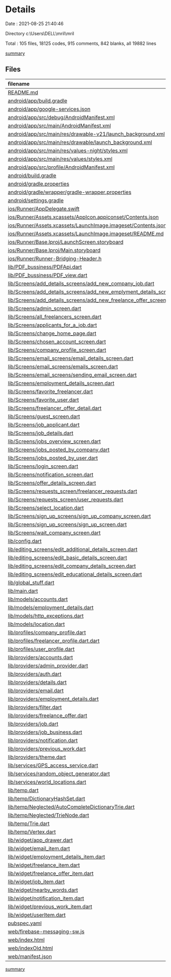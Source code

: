 # Details

Date : 2021-08-25 21:40:46

Directory c:\Users\DELL\mril\mril

Total : 105 files,  18125 codes, 915 comments, 842 blanks, all 19882 lines

[summary](results.md)

## Files
| filename | language | code | comment | blank | total |
| :--- | :--- | ---: | ---: | ---: | ---: |
| [README.md](/README.md) | Markdown | 10 | 0 | 7 | 17 |
| [android/app/build.gradle](/android/app/build.gradle) | Groovy | 49 | 3 | 11 | 63 |
| [android/app/google-services.json](/android/app/google-services.json) | JSON | 68 | 0 | 0 | 68 |
| [android/app/src/debug/AndroidManifest.xml](/android/app/src/debug/AndroidManifest.xml) | XML | 4 | 3 | 1 | 8 |
| [android/app/src/main/AndroidManifest.xml](/android/app/src/main/AndroidManifest.xml) | XML | 32 | 11 | 1 | 44 |
| [android/app/src/main/res/drawable-v21/launch_background.xml](/android/app/src/main/res/drawable-v21/launch_background.xml) | XML | 4 | 7 | 2 | 13 |
| [android/app/src/main/res/drawable/launch_background.xml](/android/app/src/main/res/drawable/launch_background.xml) | XML | 4 | 7 | 2 | 13 |
| [android/app/src/main/res/values-night/styles.xml](/android/app/src/main/res/values-night/styles.xml) | XML | 9 | 9 | 1 | 19 |
| [android/app/src/main/res/values/styles.xml](/android/app/src/main/res/values/styles.xml) | XML | 9 | 9 | 1 | 19 |
| [android/app/src/profile/AndroidManifest.xml](/android/app/src/profile/AndroidManifest.xml) | XML | 4 | 3 | 1 | 8 |
| [android/build.gradle](/android/build.gradle) | Groovy | 26 | 0 | 5 | 31 |
| [android/gradle.properties](/android/gradle.properties) | Properties | 3 | 0 | 1 | 4 |
| [android/gradle/wrapper/gradle-wrapper.properties](/android/gradle/wrapper/gradle-wrapper.properties) | Properties | 5 | 1 | 1 | 7 |
| [android/settings.gradle](/android/settings.gradle) | Groovy | 8 | 0 | 4 | 12 |
| [ios/Runner/AppDelegate.swift](/ios/Runner/AppDelegate.swift) | Swift | 12 | 0 | 2 | 14 |
| [ios/Runner/Assets.xcassets/AppIcon.appiconset/Contents.json](/ios/Runner/Assets.xcassets/AppIcon.appiconset/Contents.json) | JSON | 122 | 0 | 1 | 123 |
| [ios/Runner/Assets.xcassets/LaunchImage.imageset/Contents.json](/ios/Runner/Assets.xcassets/LaunchImage.imageset/Contents.json) | JSON | 23 | 0 | 1 | 24 |
| [ios/Runner/Assets.xcassets/LaunchImage.imageset/README.md](/ios/Runner/Assets.xcassets/LaunchImage.imageset/README.md) | Markdown | 3 | 0 | 2 | 5 |
| [ios/Runner/Base.lproj/LaunchScreen.storyboard](/ios/Runner/Base.lproj/LaunchScreen.storyboard) | XML | 36 | 1 | 1 | 38 |
| [ios/Runner/Base.lproj/Main.storyboard](/ios/Runner/Base.lproj/Main.storyboard) | XML | 25 | 1 | 1 | 27 |
| [ios/Runner/Runner-Bridging-Header.h](/ios/Runner/Runner-Bridging-Header.h) | C++ | 1 | 0 | 1 | 2 |
| [lib/PDF_bussiness/PDFApi.dart](/lib/PDF_bussiness/PDFApi.dart) | Dart | 32 | 7 | 9 | 48 |
| [lib/PDF_bussiness/PDF_view.dart](/lib/PDF_bussiness/PDF_view.dart) | Dart | 17 | 1 | 3 | 21 |
| [lib/Screens/add_details_screens/add_new_company_job.dart](/lib/Screens/add_details_screens/add_new_company_job.dart) | Dart | 1,015 | 7 | 33 | 1,055 |
| [lib/Screens/add_details_screens/add_new_emplyment_details_screen.dart](/lib/Screens/add_details_screens/add_new_emplyment_details_screen.dart) | Dart | 359 | 108 | 11 | 478 |
| [lib/Screens/add_details_screens/add_new_freelance_offer_screen.dart](/lib/Screens/add_details_screens/add_new_freelance_offer_screen.dart) | Dart | 470 | 54 | 17 | 541 |
| [lib/Screens/admin_screen.dart](/lib/Screens/admin_screen.dart) | Dart | 325 | 34 | 20 | 379 |
| [lib/Screens/all_freelancers_screen.dart](/lib/Screens/all_freelancers_screen.dart) | Dart | 88 | 1 | 5 | 94 |
| [lib/Screens/applicants_for_a_job.dart](/lib/Screens/applicants_for_a_job.dart) | Dart | 200 | 31 | 12 | 243 |
| [lib/Screens/change_home_page.dart](/lib/Screens/change_home_page.dart) | Dart | 36 | 2 | 4 | 42 |
| [lib/Screens/chosen_account_screen.dart](/lib/Screens/chosen_account_screen.dart) | Dart | 46 | 0 | 4 | 50 |
| [lib/Screens/company_profile_screen.dart](/lib/Screens/company_profile_screen.dart) | Dart | 216 | 1 | 5 | 222 |
| [lib/Screens/email_screens/email_details_screen.dart](/lib/Screens/email_screens/email_details_screen.dart) | Dart | 63 | 1 | 5 | 69 |
| [lib/Screens/email_screens/emails_screen.dart](/lib/Screens/email_screens/emails_screen.dart) | Dart | 79 | 1 | 7 | 87 |
| [lib/Screens/email_screens/sending_email_screen.dart](/lib/Screens/email_screens/sending_email_screen.dart) | Dart | 222 | 2 | 9 | 233 |
| [lib/Screens/employment_details_screen.dart](/lib/Screens/employment_details_screen.dart) | Dart | 110 | 3 | 7 | 120 |
| [lib/Screens/favorite_freelancer.dart](/lib/Screens/favorite_freelancer.dart) | Dart | 74 | 1 | 5 | 80 |
| [lib/Screens/favorite_user.dart](/lib/Screens/favorite_user.dart) | Dart | 65 | 1 | 6 | 72 |
| [lib/Screens/freelancer_offer_detail.dart](/lib/Screens/freelancer_offer_detail.dart) | Dart | 132 | 1 | 8 | 141 |
| [lib/Screens/guest_screen.dart](/lib/Screens/guest_screen.dart) | Dart | 173 | 3 | 15 | 191 |
| [lib/Screens/job_applicant.dart](/lib/Screens/job_applicant.dart) | Dart | 315 | 16 | 9 | 340 |
| [lib/Screens/job_details.dart](/lib/Screens/job_details.dart) | Dart | 123 | 9 | 7 | 139 |
| [lib/Screens/jobs_overview_screen.dart](/lib/Screens/jobs_overview_screen.dart) | Dart | 632 | 28 | 13 | 673 |
| [lib/Screens/jobs_posted_by_company.dart](/lib/Screens/jobs_posted_by_company.dart) | Dart | 140 | 2 | 8 | 150 |
| [lib/Screens/jobs_posted_by_user.dart](/lib/Screens/jobs_posted_by_user.dart) | Dart | 160 | 8 | 10 | 178 |
| [lib/Screens/login_screen.dart](/lib/Screens/login_screen.dart) | Dart | 232 | 32 | 8 | 272 |
| [lib/Screens/notification_screen.dart](/lib/Screens/notification_screen.dart) | Dart | 64 | 22 | 7 | 93 |
| [lib/Screens/offer_details_screen.dart](/lib/Screens/offer_details_screen.dart) | Dart | 94 | 3 | 5 | 102 |
| [lib/Screens/requests_screen/freelancer_requests.dart](/lib/Screens/requests_screen/freelancer_requests.dart) | Dart | 68 | 1 | 7 | 76 |
| [lib/Screens/requests_screen/user_requests.dart](/lib/Screens/requests_screen/user_requests.dart) | Dart | 67 | 1 | 7 | 75 |
| [lib/Screens/select_location.dart](/lib/Screens/select_location.dart) | Dart | 91 | 2 | 3 | 96 |
| [lib/Screens/sign_up_screens/sign_up_company_screen.dart](/lib/Screens/sign_up_screens/sign_up_company_screen.dart) | Dart | 165 | 1 | 8 | 174 |
| [lib/Screens/sign_up_screens/sign_up_screen.dart](/lib/Screens/sign_up_screens/sign_up_screen.dart) | Dart | 381 | 7 | 17 | 405 |
| [lib/Screens/wait_company_screen.dart](/lib/Screens/wait_company_screen.dart) | Dart | 15 | 1 | 3 | 19 |
| [lib/config.dart](/lib/config.dart) | Dart | 3 | 1 | 2 | 6 |
| [lib/editing_screens/edit_additional_details_screen.dart](/lib/editing_screens/edit_additional_details_screen.dart) | Dart | 599 | 2 | 8 | 609 |
| [lib/editing_screens/edit_basic_details_screen.dart](/lib/editing_screens/edit_basic_details_screen.dart) | Dart | 418 | 1 | 15 | 434 |
| [lib/editing_screens/edit_company_details_screen.dart](/lib/editing_screens/edit_company_details_screen.dart) | Dart | 609 | 7 | 10 | 626 |
| [lib/editing_screens/edit_educational_details_screen.dart](/lib/editing_screens/edit_educational_details_screen.dart) | Dart | 329 | 2 | 8 | 339 |
| [lib/global_stuff.dart](/lib/global_stuff.dart) | Dart | 48 | 7 | 10 | 65 |
| [lib/main.dart](/lib/main.dart) | Dart | 268 | 170 | 40 | 478 |
| [lib/models/accounts.dart](/lib/models/accounts.dart) | Dart | 16 | 1 | 3 | 20 |
| [lib/models/employment_details.dart](/lib/models/employment_details.dart) | Dart | 80 | 2 | 9 | 91 |
| [lib/models/http_exceptions.dart](/lib/models/http_exceptions.dart) | Dart | 8 | 0 | 2 | 10 |
| [lib/models/location.dart](/lib/models/location.dart) | Dart | 47 | 16 | 10 | 73 |
| [lib/profiles/company_profile.dart](/lib/profiles/company_profile.dart) | Dart | 187 | 1 | 9 | 197 |
| [lib/profiles/freelancer_profile.dart.dart](/lib/profiles/freelancer_profile.dart.dart) | Dart | 301 | 1 | 11 | 313 |
| [lib/profiles/user_profile.dart](/lib/profiles/user_profile.dart) | Dart | 274 | 5 | 14 | 293 |
| [lib/providers/accounts.dart](/lib/providers/accounts.dart) | Dart | 438 | 11 | 30 | 479 |
| [lib/providers/admin_provider.dart](/lib/providers/admin_provider.dart) | Dart | 201 | 1 | 10 | 212 |
| [lib/providers/auth.dart](/lib/providers/auth.dart) | Dart | 182 | 43 | 16 | 241 |
| [lib/providers/details.dart](/lib/providers/details.dart) | Dart | 380 | 5 | 28 | 413 |
| [lib/providers/email.dart](/lib/providers/email.dart) | Dart | 126 | 5 | 9 | 140 |
| [lib/providers/employment_details.dart](/lib/providers/employment_details.dart) | Dart | 119 | 2 | 12 | 133 |
| [lib/providers/filter.dart](/lib/providers/filter.dart) | Dart | 113 | 1 | 8 | 122 |
| [lib/providers/freelance_offer.dart](/lib/providers/freelance_offer.dart) | Dart | 741 | 17 | 25 | 783 |
| [lib/providers/job.dart](/lib/providers/job.dart) | Dart | 54 | 1 | 7 | 62 |
| [lib/providers/job_business.dart](/lib/providers/job_business.dart) | Dart | 692 | 13 | 29 | 734 |
| [lib/providers/notification.dart](/lib/providers/notification.dart) | Dart | 58 | 1 | 7 | 66 |
| [lib/providers/previous_work.dart](/lib/providers/previous_work.dart) | Dart | 82 | 1 | 8 | 91 |
| [lib/providers/theme.dart](/lib/providers/theme.dart) | Dart | 12 | 1 | 5 | 18 |
| [lib/services/GPS_access_service.dart](/lib/services/GPS_access_service.dart) | Dart | 21 | 2 | 4 | 27 |
| [lib/services/random_object_generator.dart](/lib/services/random_object_generator.dart) | Dart | 117 | 2 | 7 | 126 |
| [lib/services/world_locations.dart](/lib/services/world_locations.dart) | Dart | 45 | 3 | 4 | 52 |
| [lib/temp.dart](/lib/temp.dart) | Dart | 3,411 | 9 | 4 | 3,424 |
| [lib/temp/DictionaryHashSet.dart](/lib/temp/DictionaryHashSet.dart) | Dart | 16 | 1 | 5 | 22 |
| [lib/temp/Neglected/AutoCompleteDictionaryTrie.dart](/lib/temp/Neglected/AutoCompleteDictionaryTrie.dart) | Dart | 102 | 4 | 14 | 120 |
| [lib/temp/Neglected/TrieNode.dart](/lib/temp/Neglected/TrieNode.dart) | Dart | 33 | 1 | 8 | 42 |
| [lib/temp/Trie.dart](/lib/temp/Trie.dart) | Dart | 78 | 28 | 17 | 123 |
| [lib/temp/Vertex.dart](/lib/temp/Vertex.dart) | Dart | 11 | 9 | 4 | 24 |
| [lib/widget/app_drawer.dart](/lib/widget/app_drawer.dart) | Dart | 238 | 2 | 7 | 247 |
| [lib/widget/email_item.dart](/lib/widget/email_item.dart) | Dart | 93 | 2 | 5 | 100 |
| [lib/widget/employment_details_item.dart](/lib/widget/employment_details_item.dart) | Dart | 64 | 5 | 3 | 72 |
| [lib/widget/freelance_item.dart](/lib/widget/freelance_item.dart) | Dart | 38 | 1 | 3 | 42 |
| [lib/widget/freelance_offer_item.dart](/lib/widget/freelance_offer_item.dart) | Dart | 149 | 2 | 7 | 158 |
| [lib/widget/job_item.dart](/lib/widget/job_item.dart) | Dart | 140 | 8 | 6 | 154 |
| [lib/widget/nearby_words.dart](/lib/widget/nearby_words.dart) | Dart | 111 | 2 | 14 | 127 |
| [lib/widget/notification_item.dart](/lib/widget/notification_item.dart) | Dart | 26 | 6 | 6 | 38 |
| [lib/widget/previous_work_item.dart](/lib/widget/previous_work_item.dart) | Dart | 26 | 0 | 2 | 28 |
| [lib/widget/userItem.dart](/lib/widget/userItem.dart) | Dart | 38 | 1 | 3 | 42 |
| [pubspec.yaml](/pubspec.yaml) | YAML | 49 | 46 | 18 | 113 |
| [web/firebase-messaging-sw.js](/web/firebase-messaging-sw.js) | JavaScript | 15 | 2 | 2 | 19 |
| [web/index.html](/web/index.html) | HTML | 91 | 0 | 3 | 94 |
| [web/indexOld.html](/web/indexOld.html) | HTML | 79 | 14 | 6 | 99 |
| [web/manifest.json](/web/manifest.json) | JSON | 23 | 0 | 1 | 24 |

[summary](results.md)